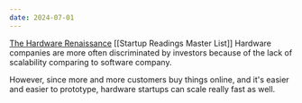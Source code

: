 ```yaml
---
date: 2024-07-01
---
```

[The Hardware Renaissance](https://paulgraham.com/hw.html)
[[Startup Readings Master List]]
Hardware companies are more often discriminated by investors because of the lack of scalability comparing to software company.

However, since more and more customers buy things online, and it's easier and easier to prototype, hardware startups can scale really fast as well.
